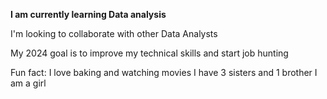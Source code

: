 **I am currently learning Data analysis**

I'm looking to collaborate with other Data Analysts

My 2024 goal is to improve my technical skills and start job hunting

Fun fact: I love baking and watching movies
I have 3 sisters and 1 brother
I am a girl
